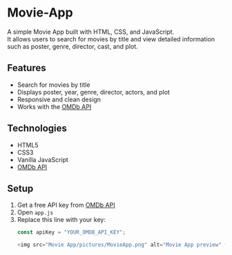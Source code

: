 # Movie-App

A simple Movie App built with HTML, CSS, and JavaScript.  
It allows users to search for movies by title and view detailed information such as poster, genre, director, cast, and plot.

## Features
- Search for movies by title  
- Displays poster, year, genre, director, actors, and plot  
- Responsive and clean design  
- Works with the [OMDb API](http://www.omdbapi.com/)  

## Technologies
- HTML5  
- CSS3  
- Vanilla JavaScript  
- [OMDb API](http://www.omdbapi.com/)  

## Setup
1. Get a free API key from [OMDb API](http://www.omdbapi.com/apikey.aspx)  
2. Open `app.js`  
3. Replace this line with your key:  
   ```javascript
   const apiKey = "YOUR_OMDB_API_KEY";

   <img src="Movie App/pictures/MovieApp.png" alt="Movie App preview" width="1000">

